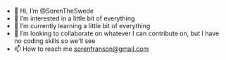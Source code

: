 - 👋 Hi, I’m @SorenTheSwede
- 👀 I’m interested in a little bit of everything
- 🌱 I’m currently learning a little bit of everything
- 💞️ I’m looking to collaborate on whatever I can contribute on, but I have no coding skills so we'll see
- 📫 How to reach me sorenfranson@gmail.com

<!---
SorenTheSwede/SorenTheSwede is a ✨ special ✨ repository because its `README.md` (this file) appears on your GitHub profile.
You can click the Preview link to take a look at your changes.
--->
